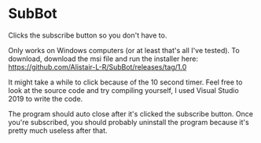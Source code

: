 # SubBot
Clicks the subscribe button so you don't have to.

Only works on Windows computers (or at least that's all I've tested).
To download, download the msi file and run the installer here: https://github.com/Alistair-L-R/SubBot/releases/tag/1.0

It might take a while to click because of the 10 second timer.
Feel free to look at the source code and try compiling yourself, I used Visual Studio 2019 to write the code.

The program should auto close after it's clicked the subscribe button.
Once you're subscribed, you should probably uninstall the program because it's pretty much useless after that.
